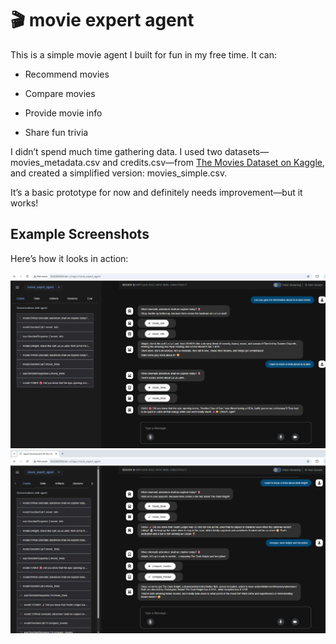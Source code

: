 #  🎬 movie expert agent

This is a simple movie agent I built for fun in my free time. It can:

- Recommend movies

- Compare movies

- Provide movie info

- Share fun trivia

I didn’t spend much time gathering data. I used two datasets—movies_metadata.csv and credits.csv—from [The Movies Dataset on Kaggle](https://www.kaggle.com/datasets/rounakbanik/the-movies-dataset?select=movies_metadata.csv), and created a simplified version: movies_simple.csv.

It’s a basic prototype for now and definitely needs improvement—but it works!

## Example Screenshots
Here’s how it looks in action:

![Screenshot 1](movie_expert_agent/images/Screenshot%200001.png)  
![Screenshot 2](movie_expert_agent/images/Screenshot%200002.png)
